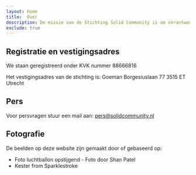 ```yaml
---
layout: home
title:  Over
description: De missie van de Stichting Solid Community is om verantwoord en veilig data delen te realiseren op basis van van open standaarden en gebaseerd op waardes zoals zelfbeschikking, keuzevrijheid, vertrouwen en transparantie. We zien technologie als een middel om bij te dragen aan een mensgerichte, vriendelijke en veilige gebruikerservaring.
exclude: true
---
```


## Registratie en vestigingsadres
We staan geregistreerd onder KVK nummer 88666816

Het vestigingsadres van de stichting is:
Goeman Borgesiuslaan 77
3515 ET Utrecht

## Pers
Voor persvragen stuur een mail aan: <pers@solidcommunity.nl>

## Fotografie
De beelden op deze website zijn gemaakt door of gebaseerd op:

* Foto luchtballon opstijgend - Foto door Shan Patel
* Kester from Sparklestroke

